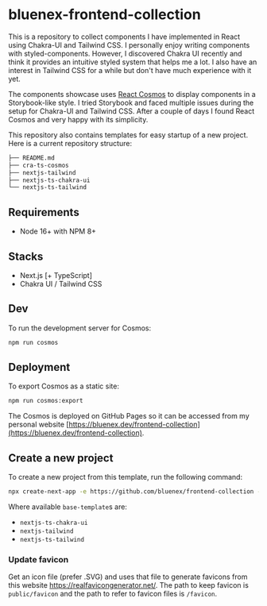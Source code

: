 # bluenex-frontend-collection

This is a repository to collect components I have implemented in React using Chakra-UI and Tailwind CSS. I personally enjoy writing components with styled-components. However, I discovered Chakra UI recently and think it provides an intuitive styled system that helps me a lot. I also have an interest in Tailwind CSS for a while but don't have much experience with it yet.

The components showcase uses [React Cosmos](https://reactcosmos.org/) to display components in a Storybook-like style. I tried Storybook and faced multiple issues during the setup for Chakra-UI and Tailwind CSS. After a couple of days I found React Cosmos and very happy with its simplicity.

This repository also contains templates for easy startup of a new project. Here is a current repository structure:

```sh
├── README.md
├── cra-ts-cosmos
├── nextjs-tailwind
├── nextjs-ts-chakra-ui
└── nextjs-ts-tailwind
```

## Requirements

- Node 16+ with NPM 8+

## Stacks

- Next.js [+ TypeScript]
- Chakra UI / Tailwind CSS

## Dev

To run the development server for Cosmos:

```sh
npm run cosmos
```

## Deployment

To export Cosmos as a static site:

```sh
npm run cosmos:export
```

The Cosmos is deployed on GitHub Pages so it can be accessed from my personal website [https://bluenex.dev/frontend-collection](https://bluenex.dev/frontend-collection).

## Create a new project

To create a new project from this template, run the following command:

```sh
npx create-next-app -e https://github.com/bluenex/frontend-collection --example-path <base-template>
```

Where available `base-template`s are:

- `nextjs-ts-chakra-ui`
- `nextjs-tailwind`
- `nextjs-ts-tailwind`

### Update favicon

Get an icon file (prefer .SVG) and uses that file to generate favicons from this website https://realfavicongenerator.net/. The path to keep favicon is `public/favicon` and the path to refer to favicon files is `/favicon`.
